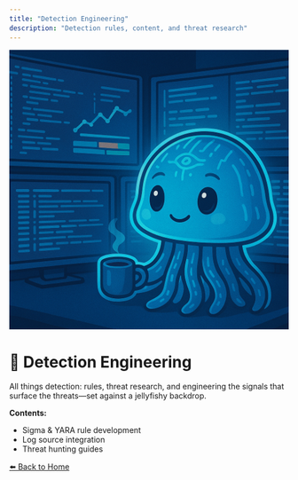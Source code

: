 ```yaml
---
title: "Detection Engineering"
description: "Detection rules, content, and threat research"
---
```


![Jellyfish Detection Engineering](/images/jellyfish/detection.png)

# 🪼 Detection Engineering

All things detection: rules, threat research, and engineering the signals that surface the threats—set against a jellyfishy backdrop.

**Contents:**
- Sigma & YARA rule development
- Log source integration
- Threat hunting guides

[⬅️ Back to Home](/)
